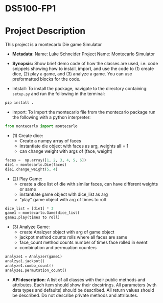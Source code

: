 # DS5100-FP1

# Project Description 

This project is a montecarlo Die game Simulator

-   **Metadata**: 
Name: Luke Schneider
Project Name: Montecarlo Simulator



-   **Synopsis:** Show brief demo code of how the classes are used, i.e.
    code snippets showing how to install, import, and use the code
    to (1) create dice, (2) play a game, and (3) analyze a game. You can
    use preformatted blocks for the code.

-   Intstall: 
    To install the package, navigate to the directory containing `setup.py` and run the following in the terminal:

```bash
pip install .
```
-   Import: 
    To Import the montecarlo file from the montecarlo package run the following with a python interpreter:

```python
from montecarlo import montecarlo
```

- (1) Create dice:
    - Create a numpy array of faces
    - instantiate die object with faces as arg, weights all = 1
    - can change weight with args of (face, weight)

```python
faces =  np.array([1, 2, 3, 4, 5, 6])
die1 = montecarlo.Die(faces)
die1.change_weight(5, 4)
```

- (2) Play Game:
    - create a dice list of die with similar faces, can have different weights or same
    - instantiate game object with dice_list as arg
    - "play" game object with arg of times to roll

```python
dice_list = [die1] * 3
game1 = montecarlo.Game(dice_list)
game1.play(times to roll)
```

- (3) Analyze Game: 
    - create Analzyer object with arg of game object
    - jackpot method counts rolls where all faces are same
    - face_count method counts number of times face rolled in event
    - combination and permuation counters
```python
analyze1 = Analyzer(game1)
analzye1.jackpot()
analyze1.combo_count()
analyze1.permutation_count()
```

-   **API description**: A list of all classes with their public methods
    and attributes. Each item should show their docstrings. All
    parameters (with data types and defaults) should be described. All
    return values should be described. Do not describe private methods
    and attributes.